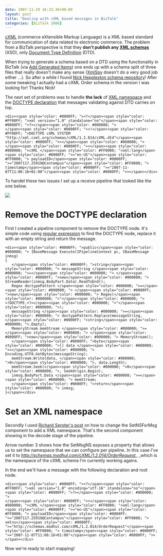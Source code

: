 ```yaml
---
date: 2007-11-29 16:33:30+00:00
layout: post
title: "Dealing with cXML based messages in BizTalk"
categories: [BizTalk 2006]
---
```


[cXML](http://cxml.org/) (commerce eXtensible Markup Language) is a XML based standard for communication of data related to electronic commerce. The problem from a BizTalk perspective is that they **don't publish any [XML schemas](http://en.wikipedia.org/wiki/XML_Schema)** (XSD),  only [Document Type Definition](http://en.wikipedia.org/wiki/Document_Type_Definition) (DTD). 

When trying to generate a schema based on a DTD using the functionality in BizTalk (via [Add Generated Items](http://msdn2.microsoft.com/en-us/library/ms944737.aspx)) one ends up with a schema split of three files that really doesn't make any sense ([XmlSpy](http://www.altova.com/products/xmlspy/xml_editor.html) doesn't do a very good job either ...). So after a while I found [Nick Heppleston schema repository](http://www.modhul.com/schema-repository-cxml/)! After some tweaking I actually had a cXML Order schema in the version I was looking for! Thanks Nick!

The next set of problems was to handle **the lack** of [XML namespace](http://en.wikipedia.org/wiki/XML_namespace) and the [DOCTYPE declaration](http://msdn2.microsoft.com/en-us/library/ms256059.aspx) that messages validating against DTD carries on top.
    
    <div><span style="color: #0000FF; "><?</span><span style="color: #FF00FF; ">xml version="1.0" standalone="no"</span><span style="color: #0000FF; ">?></span><span style="color: #000000; ">
    </span><span style="color: #0000FF; "><!</span><span style="color: #FF00FF; ">DOCTYPE cXML SYSTEM "http://xml.cxml.org/schemas/cXML/1.2.014/cXML.dtd"</span><span style="color: #0000FF; ">></span><span style="color: #000000; ">
    </span><span style="color: #0000FF; "><</span><span style="color: #800000; ">cXML </span><span style="color: #FF0000; ">xml:lang</span><span style="color: #0000FF; ">="en-US"</span><span style="color: #FF0000; "> payloadID</span><span style="color: #0000FF; ">="2007117.25919@Contempus"</span><span style="color: #FF0000; "> timestamp</span><span style="color: #0000FF; ">="2007-11-07T11:06:16+01:00"</span><span style="color: #0000FF; ">></span></div>







To handel these two issues I set up a receive pipeline that looked like the one below.




[![](../assets/2007/11/windowslivewriterba0c14911562-ef39pipeline-thumb12.jpg)](../assets/2007/11/windowslivewriterba0c14911562-ef39pipeline32.jpg)




# Remove the DOCTYPE declaration




First I created a pipeline component to remove the DOCTYPE node. It's simple code using [regular expression](http://en.wikipedia.org/wiki/Regular_expression) to find the DOCTYPE node, replace it with an empty string and return the message.



    
    <div><span style="color: #0000FF; ">public</span><span style="color: #000000; "> IBaseMessage Execute(IPipelineContext pc, IBaseMessage inmsg)
    {
       </span><span style="color: #0000FF; ">string</span><span style="color: #000000; "> messageString </span><span style="color: #000000; ">=</span><span style="color: #000000; "> </span><span style="color: #0000FF; ">new</span><span style="color: #000000; "> StreamReader(inmsg.BodyPart.Data).ReadToEnd();
       Regex doctypePattern </span><span style="color: #000000; ">=</span><span style="color: #000000; "> </span><span style="color: #0000FF; ">new</span><span style="color: #000000; "> Regex(</span><span style="color: #000000; ">"</span><span style="color: #000000; "><!DOCTYPE.+?></span><span style="color: #000000; ">"</span><span style="color: #000000; ">);
       messageString </span><span style="color: #000000; ">=</span><span style="color: #000000; "> doctypePattern.Replace(messageString, </span><span style="color: #0000FF; ">string</span><span style="color: #000000; ">.Empty);
       MemoryStream memStream </span><span style="color: #000000; ">=</span><span style="color: #000000; "> </span><span style="color: #0000FF; ">new</span><span style="color: #000000; "> MemoryStream();
       </span><span style="color: #0000FF; ">byte</span><span style="color: #000000; ">[] data </span><span style="color: #000000; ">=</span><span style="color: #000000; "> Encoding.UTF8.GetBytes(messageString);
       memStream.Write(data, </span><span style="color: #000000; ">0</span><span style="color: #000000; ">, data.Length);
       memStream.Seek(</span><span style="color: #000000; ">0</span><span style="color: #000000; ">, SeekOrigin.Begin);
       inmsg.BodyPart.Data </span><span style="color: #000000; ">=</span><span style="color: #000000; "> memStream;
       </span><span style="color: #0000FF; ">return</span><span style="color: #000000; "> inmsg;
    }</span></div>




# Set an XML namespace 




Secondly I used [Richard Seroter's post](http://seroter.wordpress.com/2007/02/11/add-namespace-to-inbound-biztalk-messages/) on how to change the SetNSForMsg component to add a XML namespace. That's the second component showing in the decode stage of the pipeline.




Arrow number 3 shows how the SetMsgNS exposes a property that allows us to set the namespace that we can configure per pipeline. In this case I've set it to _http://schemas.modhul.com/cXML/1.2.014/OrderRequest__ _which is the namespace of the cXML schema I'm currently working agains.




In the end we'll have a message with the following declaration and root node. 






    
    <div><span style="color: #0000FF; "><?</span><span style="color: #FF00FF; ">xml version="1.0" encoding="utf-16" standalone="no"</span><span style="color: #0000FF; ">?></span><span style="color: #000000; ">
    </span><span style="color: #0000FF; "><</span><span style="color: #800000; ">cXML </span><span style="color: #FF0000; ">xml:lang</span><span style="color: #0000FF; ">="en-US"</span><span style="color: #FF0000; "> payloadID</span><span style="color: #0000FF; ">="2007117.25919@Contempus"</span><span style="color: #FF0000; "> xmlns</span><span style="color: #0000FF; ">="http://schemas.modhul.com/cXML/1.2.014/OrderRequest"</span><span style="color: #FF0000; "> timestamp</span><span style="color: #0000FF; ">="2007-11-07T11:06:16+01:00"</span><span style="color: #0000FF; ">></span></div>




Now we're ready to start mapping!
